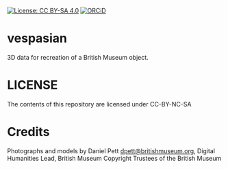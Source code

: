 
[![License: CC BY-SA 4.0](https://img.shields.io/badge/License-CC%20BY--SA%204.0-lightgrey.svg)](http://creativecommons.org/licenses/by-sa/4.0/) 
[![ORCiD](https://img.shields.io/badge/ORCiD-0000--0002--0246--2335-green.svg)](http://orcid.org/0000-0002-0246-2335)
# vespasian
3D data for recreation of a British Museum object.
# LICENSE
The contents of this repository are licensed under CC-BY-NC-SA
# Credits
Photographs and models by Daniel Pett <dpett@britishmuseum.org>, Digital Humanities Lead, British Museum
Copyright Trustees of the British Museum
